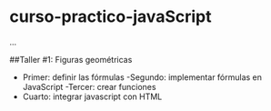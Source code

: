 # curso-practico-javaScript

...

##Taller #1: Figuras geométricas

- Primer: definir las fórmulas
-Segundo: implementar fórmulas en JavaScript
-Tercer: crear funciones
- Cuarto: integrar javascript con HTML
